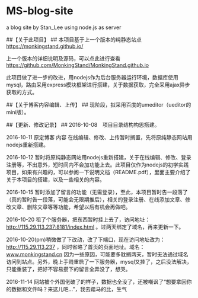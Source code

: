 # MS-blog-site
a blog site by Stan_Lee using node.js as server

##【关于此项目】 ##
本项目基于上一个版本的纯静态站点 https://monkingstand.github.io/

上一个版本的详细说明及源码，可以点此进行查看 https://github.com/MonkingStand/MonkingStand.github.io

此项目做了进一步的改进，用nodejs作为后台服务器运行环境，数据库使用mysql，路由采用express模块框架进行搭建，关于数据获取，完全采用ajax异步获取的方式。


##【关于博客内容编辑、上传】  ##
现阶段，拟采用百度的umeditor（ueditor的mini版）。


##【更新、修改记录】  ##
2016-10-08　项目目录结构构思搭建。

2016-10-11  原定博客 内容 在线编辑、修改、上传暂时搁置，先将原纯静态网站用nodejs重新搭建。

2016-10-12  暂时将原纯静态网站用nodejs重新搭建，关于在线编辑、修改、登录注册等，不出意外，短时间内不会加功能上去。此项目仅作为nodejs的初学实践项目，如果有兴趣的，可以参阅一下说明文档（README.pdf），里面主要介绍了关于本项目的搭建，以及一些相关的内容。

2016-10-15  暂时添加了留言的功能（无需登录），至此，本项目暂时告一段落了（真的暂时告一段落，可能会无限期推后），相关的登录注册、在线添加文章、修改文章、删除文章等等功能，希望以后有机会再做吧。

2016-10-20  租了个服务器，把东西暂时挂上去了，访问地址：http://115.29.113.237:8181/index.html 。过两天绑定了域名，再来更新一下。

2016-10-20(pm)稍微做了下改动，改了下端口，现在访问地址改为：http://115.29.113.237 ，同时省略了首页的页面地址。域名：www.monkingstand.cn  因为一些原因，可能要多耽搁两天，暂时无法通过域名 访问到站点。另外，晚上手贱重启了一下服务器，mysql又挂了，之后没法解决，只能重装了，把好不容易攒下的留言全弄没了，想哭。

2016-11-14  网站被个外国佬破了的样子，数据也全没了，还被嘲讽了“想要拿回你的数据和文件吗？来这儿吧...”，我去踏马的比，生气
